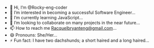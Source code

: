 - 👋 Hi, I’m @Rocky-eng-coder
- 👀 I’m interested in becoming a successful Software Engineer...
- 🌱 I’m currently learning JavaScript...
- 💞️ I’m looking to collaborate on many projects in the near future...
- 📫 How to reach me Racquelbryanteng@gmail.com...
- 😄 Pronouns: She/Her...
- ⚡ Fun fact: I have two dachshunds; a short haired and a long haired...

<!---
Rocky-eng-coder/Rocky-eng-coder is a ✨ special ✨ repository because its `README.md` (this file) appears on your GitHub profile.
You can click the Preview link to take a look at your changes.
--->
